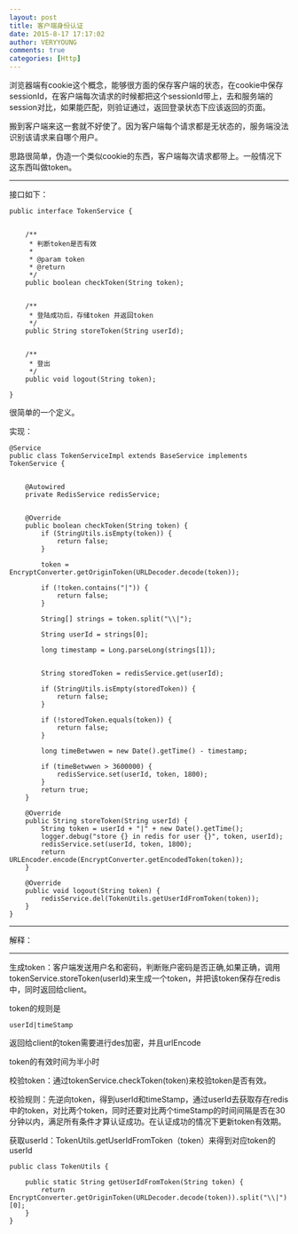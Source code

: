 ```yaml
---
layout: post
title: 客户端身份认证
date: 2015-8-17 17:17:02
author: VERYYOUNG
comments: true
categories: [Http]
---
```


浏览器端有cookie这个概念，能够很方面的保存客户端的状态，在cookie中保存sessionId，在客户端每次请求的时候都把这个sessionId带上，去和服务端的session对比，如果能匹配，则验证通过，返回登录状态下应该返回的页面。

搬到客户端来这一套就不好使了。因为客户端每个请求都是无状态的，服务端没法识别该请求来自哪个用户。

思路很简单，伪造一个类似cookie的东西，客户端每次请求都带上。一般情况下这东西叫做token。


----------
接口如下：



	public interface TokenService {
	
	
	    /**
	     * 判断token是否有效
	     *
	     * @param token
	     * @return
	     */
	    public boolean checkToken(String token);
	
	
	    /**
	     * 登陆成功后，存储token 并返回token
	     */
	    public String storeToken(String userId);
	
	
	    /**
	     * 登出
	     */
	    public void logout(String token);
	
	}


很简单的一个定义。

实现：

	@Service
	public class TokenServiceImpl extends BaseService implements TokenService {
	
	
	    @Autowired
	    private RedisService redisService;
	
	
	    @Override
	    public boolean checkToken(String token) {
	        if (StringUtils.isEmpty(token)) {
	            return false;
	        }
	
	        token = EncryptConverter.getOriginToken(URLDecoder.decode(token));
	
	        if (!token.contains("|")) {
	            return false;
	        }
	
	        String[] strings = token.split("\\|");
	
	        String userId = strings[0];
	
	        long timestamp = Long.parseLong(strings[1]);
	
	
	        String storedToken = redisService.get(userId);
	
	        if (StringUtils.isEmpty(storedToken)) {
	            return false;
	        }
	
	        if (!storedToken.equals(token)) {
	            return false;
	        }
	
	        long timeBetwwen = new Date().getTime() - timestamp;
	
	        if (timeBetwwen > 3600000) {
	            redisService.set(userId, token, 1800);
	        }
	        return true;
	    }
	
	    @Override
	    public String storeToken(String userId) {
	        String token = userId + "|" + new Date().getTime();
	        logger.debug("store {} in redis for user {}", token, userId);
	        redisService.set(userId, token, 1800);
	        return URLEncoder.encode(EncryptConverter.getEncodedToken(token));
	    }
	
	    @Override
	    public void logout(String token) {
	        redisService.del(TokenUtils.getUserIdFromToken(token));
	    }
	}






----------

解释：

----------

生成token：客户端发送用户名和密码，判断账户密码是否正确,如果正确，调用tokenService.storeToken(userId)来生成一个token，并把该token保存在redis中，同时返回给client。

token的规则是 	

	userId|timeStamp

返回给client的token需要进行des加密，并且urlEncode

token的有效时间为半小时




校验token：通过tokenService.checkToken(token)来校验token是否有效。

校验规则：先逆向token，得到userId和timeStamp，通过userId去获取存在redis中的token，对比两个token，同时还要对比两个timeStamp的时间间隔是否在30分钟以内，满足所有条件才算认证成功。在认证成功的情况下更新token有效期。


获取userId：TokenUtils.getUserIdFromToken（token）来得到对应token的userId

	public class TokenUtils {
	
	    public static String getUserIdFromToken(String token) {
	        return EncryptConverter.getOriginToken(URLDecoder.decode(token)).split("\\|")[0];
	    }
	}






